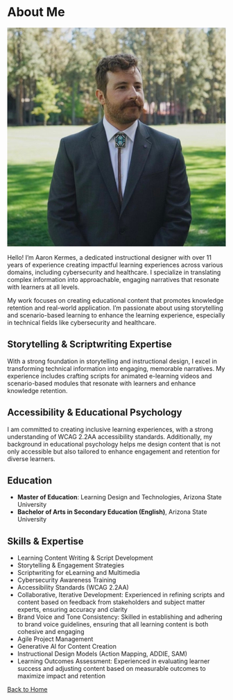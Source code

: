 # About Me

![Aaron Kermes](profile_picture.jpeg)

Hello! I’m Aaron Kermes, a dedicated instructional designer with over 11 years of experience creating impactful learning experiences across various domains, including cybersecurity and healthcare. I specialize in translating complex information into approachable, engaging narratives that resonate with learners at all levels.

My work focuses on creating educational content that promotes knowledge retention and real-world application. I’m passionate about using storytelling and scenario-based learning to enhance the learning experience, especially in technical fields like cybersecurity and healthcare.

## Storytelling & Scriptwriting Expertise
With a strong foundation in storytelling and instructional design, I excel in transforming technical information into engaging, memorable narratives. My experience includes crafting scripts for animated e-learning videos and scenario-based modules that resonate with learners and enhance knowledge retention.

## Accessibility & Educational Psychology
I am committed to creating inclusive learning experiences, with a strong understanding of WCAG 2.2AA accessibility standards. Additionally, my background in educational psychology helps me design content that is not only accessible but also tailored to enhance engagement and retention for diverse learners.

## Education
- **Master of Education**: Learning Design and Technologies, Arizona State University
- **Bachelor of Arts in Secondary Education (English)**, Arizona State University

## Skills & Expertise
- Learning Content Writing & Script Development
- Storytelling & Engagement Strategies
- Scriptwriting for eLearning and Multimedia
- Cybersecurity Awareness Training
- Accessibility Standards (WCAG 2.2AA)
- Collaborative, Iterative Development: Experienced in refining scripts and content based on feedback from stakeholders and subject matter experts, ensuring accuracy and clarity
- Brand Voice and Tone Consistency: Skilled in establishing and adhering to brand voice guidelines, ensuring that all learning content is both cohesive and engaging
- Agile Project Management
- Generative AI for Content Creation
- Instructional Design Models (Action Mapping, ADDIE, SAM)
- Learning Outcomes Assessment: Experienced in evaluating learner success and adjusting content based on measurable outcomes to maximize impact and retention

[Back to Home](index.html)
